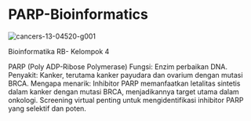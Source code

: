# PARP-Bioinformatics
![cancers-13-04520-g001](https://github.com/user-attachments/assets/27534ae3-929f-48ca-929f-b6b80113653d)

Bioinformatika RB- Kelompok 4

PARP (Poly ADP-Ribose Polymerase)
Fungsi: Enzim perbaikan DNA.
Penyakit: Kanker, terutama kanker payudara dan ovarium dengan mutasi BRCA.
Mengapa menarik: Inhibitor PARP memanfaatkan letalitas sintetis dalam kanker dengan mutasi BRCA, menjadikannya target utama dalam onkologi. Screening virtual penting untuk mengidentifikasi inhibitor PARP yang selektif dan poten.
